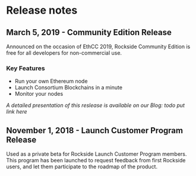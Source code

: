 # Release notes


## March 5, 2019 - Community Edition Release
Announced on the occasion of EthCC 2019, Rockside Community Edition is free for all developers for non-commercial use.
### Key Features
* Run your own Ethereum node
* Launch Consortium Blockchains in a minute
* Monitor your nodes

*A detailed presentation of this reslease is available on our Blog: todo put link here*


## November 1, 2018 - Launch Customer Program Release
Used as a private beta for Rockside Launch Customer Program members. This program has been launched to request feedback from first Rockside users, and let them participate to the roadmap of the product.
